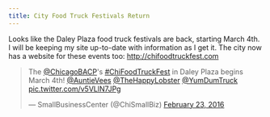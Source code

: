 ```yaml
---
title: City Food Truck Festivals Return
---
```

Looks like the Daley Plaza food truck festivals are back, starting March 4th.  I will be keeping my site up-to-date with information as I get it.  The city now has a website for these events too:  http://chifoodtruckfest.com 

<blockquote class="twitter-tweet" data-lang="en"><p lang="en" dir="ltr">The <a href="https://twitter.com/ChicagoBACP?ref_src=twsrc%5Etfw">@ChicagoBACP</a>&#39;s <a href="https://twitter.com/hashtag/ChiFoodTruckFest?src=hash&amp;ref_src=twsrc%5Etfw">#ChiFoodTruckFest</a> in Daley Plaza begins March 4th! <a href="https://twitter.com/AuntieVees?ref_src=twsrc%5Etfw">@AuntieVees</a> <a href="https://twitter.com/TheHappyLobster?ref_src=twsrc%5Etfw">@TheHappyLobster</a> <a href="https://twitter.com/YumDumTruck?ref_src=twsrc%5Etfw">@YumDumTruck</a> <a href="https://t.co/v5VLlN7JPg">pic.twitter.com/v5VLlN7JPg</a></p>&mdash; SmallBusinessCenter (@ChiSmallBiz) <a href="https://twitter.com/ChiSmallBiz/status/702229633761148928?ref_src=twsrc%5Etfw">February 23, 2016</a></blockquote> <script async src="https://platform.twitter.com/widgets.js" charset="utf-8"></script> 

